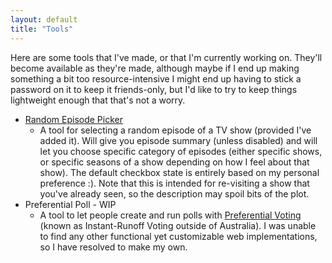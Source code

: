 ```yaml
---
layout: default
title: "Tools"
---
```


Here are some tools that I've made, or that I'm currently working on. They'll become available as they're made, although maybe if I end up making something a bit too resource-intensive I might end up having to stick a password on it to keep it friends-only, but I'd like to try to keep things lightweight enough that that's not a worry.

- [Random Episode Picker](/tools/episode-picker/)
    - A tool for selecting a random episode of a TV show (provided I've added it). Will give you episode summary (unless disabled) and will let you choose specific category of episodes (either specific shows, or specific seasons of a show depending on how I feel about that show). The default checkbox state is entirely based on my personal preference :). Note that this is intended for re-visiting a show that you've already seen, so the description may spoil bits of the plot.
- Preferential Poll - <span class="red">WIP</span>
    - A tool to let people create and run polls with [Preferential Voting](https://en.wikipedia.org/wiki/Instant-runoff_voting) (known as Instant-Runoff Voting outside of Australia). I was unable to find any other functional yet customizable web implementations, so I have resolved to make my own.

